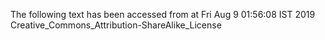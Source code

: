 The following text has been accessed from at Fri Aug 9 01:56:08 IST 2019
Creative_Commons_Attribution-ShareAlike_License
